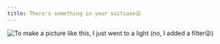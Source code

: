```yaml
---
title: There's something in your suitcase😜
---
```

<imageview
    title="Resource homepage image, but remove the lights" 
    tagline="You know what? When there was still light in this scene, I cranked up the luminous intensity of both monsters' eyes higher than the light intensity OwO"
    :imgprop="[
        {'text': 'Maker', 'value': 'Starcloudsea'},
        {'text': 'Software', 'value': 'Blender'},
        {'text': 'Renderer', 'value': 'Cycles'},
        {'text': 'Filters', 'value': 'I forgot 😅'},
        {'text': 'resolution', 'value': '1920x1080'},
    ]">
    <img src="/Images/docs/Shared/Blogs/MediaLibrary/Images/MonsterInChest/RTX(No).png" title="To make a picture like this, I just went to a light (no, I added a filter😜)"/>
</imageview>
